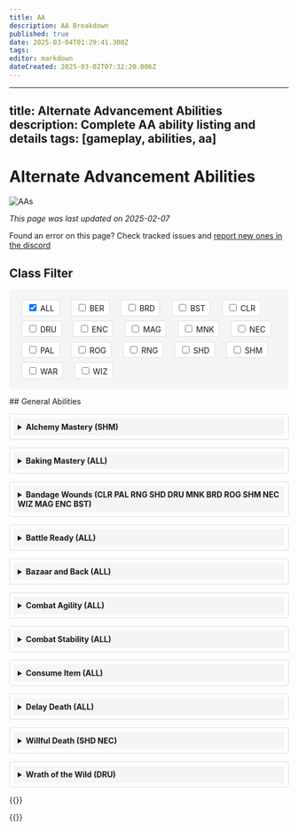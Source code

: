 ```yaml
---
title: AA
description: AA Breakdown
published: true
date: 2025-03-04T01:29:41.300Z
tags: 
editor: markdown
dateCreated: 2025-03-02T07:32:20.006Z
---
```


---
title: Alternate Advancement Abilities
description: Complete AA ability listing and details
tags: [gameplay, abilities, aa]
---

# Alternate Advancement Abilities

![AAs](/images/classes.webp)

*This page was last updated on 2025-02-07*

Found an error on this page? Check tracked issues and [report new ones in the discord](https://discord.com/channels/1204418766318862356/1307325765636980736/1307325765636980736)

## Class Filter

<div class="filter-container">
    <label><input type="checkbox" value="ALL" class="filter-checkbox" checked> ALL</label>
    <label><input type="checkbox" value="BER" class="filter-checkbox"> BER</label>
    <label><input type="checkbox" value="BRD" class="filter-checkbox"> BRD</label>
    <label><input type="checkbox" value="BST" class="filter-checkbox"> BST</label>
    <label><input type="checkbox" value="CLR" class="filter-checkbox"> CLR</label>
    <label><input type="checkbox" value="DRU" class="filter-checkbox"> DRU</label>
    <label><input type="checkbox" value="ENC" class="filter-checkbox"> ENC</label>
    <label><input type="checkbox" value="MAG" class="filter-checkbox"> MAG</label>
    <label><input type="checkbox" value="MNK" class="filter-checkbox"> MNK</label>
    <label><input type="checkbox" value="NEC" class="filter-checkbox"> NEC</label>
    <label><input type="checkbox" value="PAL" class="filter-checkbox"> PAL</label>
    <label><input type="checkbox" value="ROG" class="filter-checkbox"> ROG</label>
    <label><input type="checkbox" value="RNG" class="filter-checkbox"> RNG</label>
    <label><input type="checkbox" value="SHD" class="filter-checkbox"> SHD</label>
    <label><input type="checkbox" value="SHM" class="filter-checkbox"> SHM</label>
    <label><input type="checkbox" value="WAR" class="filter-checkbox"> WAR</label>
    <label><input type="checkbox" value="WIZ" class="filter-checkbox"> WIZ</label>
</div>

<div id="aa-abilities">
## General Abilities

<details class="details-item" data-tags="SHM">
<summary>Alchemy Mastery (SHM)</summary>

This ability reduces your chances of failing alchemy combinations by 10, 25, and 50 percent.

**Ability ID:** 49  
**Total Cost:** 18 AA points  
**Ranks:** 3

- Rank 1 (ID 150) - 3 AA points
  - Effect: Reduce alchemy fail chance by 10%
  - Ratio: 3.33
- Rank 2 (ID 151) - 6 AA points
  - Effect: Reduce alchemy fail chance by 25%
  - Ratio: 2.50
- Rank 3 (ID 152) - 9 AA points
  - Effect: Reduce alchemy fail chance by 50%
  - Ratio: 2.78
</details>

<details class="details-item" data-tags="ALL">
<summary>Baking Mastery (ALL)</summary>

This ability reduces the chance of failing baking combinations by 10, 25, and 50 percent.

**Ability ID:** 325  
**Total Cost:** 18 AA points  
**Ranks:** 3

- Rank 1 (ID 982) - 3 AA points
  - Effect: Reduce baking fail chance by 10%
  - Ratio: 3.33
- Rank 2 (ID 983) - 6 AA points
  - Effect: Reduce baking fail chance by 25%
  - Ratio: 2.50
- Rank 3 (ID 984) - 9 AA points
  - Effect: Reduce baking fail chance by 50%
  - Ratio: 2.78
</details>

<details class="details-item" data-tags="CLR PAL RNG SHD DRU MNK BRD ROG SHM NEC WIZ MAG ENC BST">
<summary>Bandage Wounds (CLR PAL RNG SHD DRU MNK BRD ROG SHM NEC WIZ MAG ENC BST)</summary>

Each rank in this ability increases the amount of healing provided by a single bandage.

**Ability ID:** 497  
**Total Cost:** 15 AA points  
**Ranks:** 5

- Rank 1 (ID 1420) - 3 AA points
  - Effect: Improved Bind Wound 20%
  - Ratio: 6.67
- Rank 2 (ID 1421) - 3 AA points
  - Effect: Improved Bind Wound 40%
  - Ratio: 6.67
- Rank 3 (ID 1422) - 3 AA points
  - Effect: Improved Bind Wound 60%
  - Ratio: 6.67
- Rank 4 (ID 1423) - 3 AA points
  - Effect: Improved Bind Wound 80%
  - Ratio: 6.67
- Rank 5 (ID 1424) - 3 AA points
  - Effect: Improved Bind Wound 100%
  - Ratio: 6.67
</details>

<details class="details-item" data-tags="ALL">
<summary>Battle Ready (ALL)</summary>

Battle Ready expands the bandolier by one additional save slot per rank.

**Ability ID:** 582  
**Total Cost:** 20 AA points  
**Ranks:** 4

- Rank 1 (ID 4699) - 5 AA points
  - Effect: Bandolier Slots +1
  - Ratio: 0.20
- Rank 2 (ID 6540) - 5 AA points
  - Effect: Bandolier Slots +2
  - Ratio: 0.20
- Rank 3 (ID 7500) - 5 AA points
  - Effect: Bandolier Slots +3
  - Ratio: 0.20
- Rank 4 (ID 10788) - 5 AA points
  - Effect: Bandolier Slots +4
  - Ratio: 0.20
</details>

<details class="details-item" data-tags="ALL">
<summary>Bazaar and Back (ALL)</summary>

Upon using this ability, you will be transported to the Bazaar. If you use this ability while already in Bazaar, it will take you back to where you were before entering.

**Ability ID:** 331  
**Total Cost:** 0 AA points  
**Ranks:** 1  
**Recast Time:** 120 seconds

- Rank 1 (ID 1000) - 0 AA points
  - Effect: Instant teleport to/from Bazaar
</details>

<details class="details-item" data-tags="ALL">
<summary>Combat Agility (ALL)</summary>

The first three ranks of this ability increase your melee damage avoidance by 2, 5 and 10 percent. Additional ranks further increase this effect.

**Ability ID:** 34  
**Total Cost:** 77 AA points  
**Ranks:** 18

- Rank 1 (ID 125) - 2 AA points
  - Effect: Avoid Melee Chance 2%
  - Ratio: 1.00
- Rank 2 (ID 126) - 4 AA points
  - Effect: Avoid Melee Chance 5%
  - Ratio: 0.75
- Rank 3 (ID 127) - 6 AA points
  - Effect: Avoid Melee Chance 10%
  - Ratio: 0.83
- Rank 4 (ID 449) - 3 AA points
  - Effect: Avoid Melee Chance 13%
  - Ratio: 1.00
- Rank 5 (ID 450) - 3 AA points
  - Effect: Avoid Melee Chance 16%
  - Ratio: 1.00
- Rank 6 (ID 451) - 3 AA points
  - Effect: Avoid Melee Chance 19%
  - Ratio: 1.00
- Rank 7 (ID 452) - 3 AA points
  - Effect: Avoid Melee Chance 22%
  - Ratio: 1.00
- Rank 8 (ID 453) - 3 AA points
  - Effect: Avoid Melee Chance 25%
  - Ratio: 1.00
- Rank 9 (ID 1061) - 5 AA points
  - Effect: Avoid Melee Chance 26%
  - Ratio: 0.20
- Rank 10 (ID 1062) - 5 AA points
  - Effect: Avoid Melee Chance 27%
  - Ratio: 0.20
- Rank 11 (ID 1063) - 5 AA points
  - Effect: Avoid Melee Chance 28%
  - Ratio: 0.20
- Rank 12 (ID 1064) - 5 AA points
  - Effect: Avoid Melee Chance 30%
  - Ratio: 0.40
- Rank 13 (ID 1065) - 5 AA points
  - Effect: Avoid Melee Chance 32%
  - Ratio: 0.40
- Rank 14 (ID 1394) - 5 AA points
  - Effect: Avoid Melee Chance 33%
  - Ratio: 0.20
- Rank 15 (ID 1395) - 5 AA points
  - Effect: Avoid Melee Chance 34%
  - Ratio: 0.20
- Rank 16 (ID 1396) - 5 AA points
  - Effect: Avoid Melee Chance 35%
  - Ratio: 0.20
- Rank 17 (ID 1397) - 5 AA points
  - Effect: Avoid Melee Chance 37%
  - Ratio: 0.40
- Rank 18 (ID 1398) - 5 AA points
  - Effect: Avoid Melee Chance 39%
  - Ratio: 0.40
</details>

<details class="details-item" data-tags="ALL">
<summary>Combat Stability (ALL)</summary>

The first three ranks of this ability increase melee damage mitigation by 2, 5, and 10 percent. Additional ranks further increase this effect.

**Ability ID:** 33  
**Total Cost:** 77 AA points  
**Ranks:** 18

- Rank 1 (ID 122) - 2 AA points
  - Effect: Combat Stability 2%
  - Ratio: 1.00
- Rank 2 (ID 123) - 4 AA points
  - Effect: Combat Stability 5%
  - Ratio: 0.75
- Rank 3 (ID 124) - 6 AA points
  - Effect: Combat Stability 10%
  - Ratio: 0.83
- Rank 4 (ID 454) - 3 AA points
  - Effect: Combat Stability 13%
  - Ratio: 1.00
- Rank 5 (ID 455) - 3 AA points
  - Effect: Combat Stability 16%
  - Ratio: 1.00
- Rank 6 (ID 456) - 3 AA points
  - Effect: Combat Stability 19%
  - Ratio: 1.00
- Rank 7 (ID 457) - 3 AA points
  - Effect: Combat Stability 22%
  - Ratio: 1.00
- Rank 8 (ID 458) - 3 AA points
  - Effect: Combat Stability 25%
  - Ratio: 1.00
- Rank 9 (ID 1066) - 5 AA points
  - Effect: Combat Stability 27%
  - Ratio: 0.40
- Rank 10 (ID 1067) - 5 AA points
  - Effect: Combat Stability 29%
  - Ratio: 0.40
- Rank 11 (ID 1068) - 5 AA points
  - Effect: Combat Stability 31%
  - Ratio: 0.40
- Rank 12 (ID 1069) - 5 AA points
  - Effect: Combat Stability 33%
  - Ratio: 0.40
- Rank 13 (ID 1070) - 5 AA points
  - Effect: Combat Stability 35%
  - Ratio: 0.40
- Rank 14 (ID 1399) - 5 AA points
  - Effect: Combat Stability 37%
  - Ratio: 0.40
- Rank 15 (ID 1400) - 5 AA points
  - Effect: Combat Stability 39%
  - Ratio: 0.40
- Rank 16 (ID 1401) - 5 AA points
  - Effect: Combat Stability 41%
  - Ratio: 0.40
- Rank 17 (ID 1402) - 5 AA points
  - Effect: Combat Stability 43%
  - Ratio: 0.40
- Rank 18 (ID 1403) - 5 AA points
  - Effect: Combat Stability 45%
  - Ratio: 0.40
</details>

<details class="details-item" data-tags="ALL">
<summary>Consume Item (ALL)</summary>

Focus your will upon the item held on your cursor. If it is the same item (base or enchanted versions) as what is currently equipped in your power source slot, you will receive a large portion of progress toward that item's next rank while destroying the item on your cursor.

**Ability ID:** 17785  
**Total Cost:** 0 AA points  
**Ranks:** 1  
**Recast Time:** 5 seconds

- Rank 1 (ID 17785) - 0 AA points
  - Effect: Instant Duration
</details>

<details class="details-item" data-tags="ALL">
<summary>Delay Death (ALL)</summary>

This ability increases how far below zero your hit points can fall before you die by 50 hit points per rank up to rank 30, and 100 hit points for ranks 31 and up. You will still fall unconscious when you reach zero hit points.

**Ability ID:** 335  
**Total Cost:** 65 AA points  
**Ranks:** 15

- Rank 1 (ID 1026) - 3 AA points
  - Effect: Delay Death 50 HP
  - Ratio: 16.67
- Rank 2 (ID 1027) - 3 AA points
  - Effect: Delay Death 100 HP
  - Ratio: 16.67
- Rank 3 (ID 1028) - 3 AA points
  - Effect: Delay Death 150 HP
  - Ratio: 16.67
- Rank 4 (ID 1029) - 3 AA points
  - Effect: Delay Death 200 HP
  - Ratio: 16.67
- Rank 5 (ID 1030) - 3 AA points
  - Effect: Delay Death 250 HP
  - Ratio: 16.67
- Rank 6 (ID 1389) - 5 AA points
  - Effect: Delay Death 300 HP
  - Ratio: 10.00
- Rank 7 (ID 1390) - 5 AA points
  - Effect: Delay Death 350 HP
  - Ratio: 10.00
- Rank 8 (ID 1391) - 5 AA points
  - Effect: Delay Death 400 HP
  - Ratio: 10.00
- Rank 9 (ID 1392) - 5 AA points
  - Effect: Delay Death 450 HP
  - Ratio: 10.00
- Rank 10 (ID 1393) - 5 AA points
  - Effect: Delay Death 500 HP
  - Ratio: 10.00
- Rank 11 (ID 4683) - 5 AA points
  - Effect: Delay Death 550 HP
  - Ratio: 10.00
- Rank 12 (ID 4684) - 5 AA points
  - Effect: Delay Death 600 HP
  - Ratio: 10.00
- Rank 13 (ID 4685) - 5 AA points
  - Effect: Delay Death 650 HP
  - Ratio: 10.00
- Rank 14 (ID 4686) - 5 AA points
  - Effect: Delay Death 700 HP
  - Ratio: 10.00
- Rank 15 (ID 4687) - 5 AA points
  - Effect: Delay Death 750 HP
  - Ratio: 10.00
</details>

<details class="details-item" data-tags="SHD NEC">
<summary>Willful Death (SHD NEC)</summary>

Each rank in this ability increases the chance that your feigned deaths will not be revealed by spells that successfully land on you.

**Ability ID:** 532  
**Total Cost:** 50 AA points  
**Ranks:** 10

- Rank 1 (ID 1528) - 5 AA points
  - Effect: FeignedCastOnChance 30%
  - Ratio: 6.00
- Rank 2 (ID 1529) - 5 AA points
  - Effect: FeignedCastOnChance 35%
  - Ratio: 1.00
- Rank 3 (ID 1530) - 5 AA points
  - Effect: FeignedCastOnChance 40%
  - Ratio: 1.00
- Rank 4 (ID 1531) - 5 AA points
  - Effect: FeignedCastOnChance 45%
  - Ratio: 1.00
- Rank 5 (ID 1532) - 5 AA points
  - Effect: FeignedCastOnChance 50%
  - Ratio: 1.00
- Rank 6 (ID 4819) - 5 AA points
  - Effect: FeignedCastOnChance 52%
  - Ratio: 0.40
- Rank 7 (ID 4820) - 5 AA points
  - Effect: FeignedCastOnChance 54%
  - Ratio: 0.40
- Rank 8 (ID 4821) - 5 AA points
  - Effect: FeignedCastOnChance 56%
  - Ratio: 0.40
- Rank 9 (ID 4822) - 5 AA points
  - Effect: FeignedCastOnChance 58%
  - Ratio: 0.40
- Rank 10 (ID 4823) - 5 AA points
  - Effect: FeignedCastOnChance 60%
  - Ratio: 0.40
</details>

<details class="details-item" data-tags="DRU">
<summary>Wrath of the Wild (DRU)</summary>

Developed by the denizens of Tranquility as a deterrent to potential attackers, this ability will shield you with a single-hit, large damage barrier of thorns. Additional ranks of this ability increase the amount of damage that is inflicted.

**Ability ID:** 170  
**Total Cost:** 9 AA points  
**Ranks:** 3  
**Recast Time:** 240 seconds

- Rank 1 (ID 510) - 3 AA points
  - Duration: 2160s
  - Effect: DefensiveProc base 11234 limit 100
  - Effect: DamageShield base -350 max 350
- Rank 2 (ID 511) - 3 AA points
  - Duration: 2160s
  - Effect: DefensiveProc base 11234 limit 150
  - Effect: DamageShield base -500 max 500
- Rank 3 (ID 512) - 3 AA points
  - Duration: 2160s
  - Effect: DefensiveProc base 11234 limit 100
  - Effect: DamageShield base -650 max 650
</details>

</div>

<style>
.filter-container {
    margin: 1em 0;
    padding: 1em;
    background: #f5f5f5;
    border-radius: 4px;
}

.filter-container label {
    display: inline-block;
    margin: 0.3em 0.6em;
    padding: 0.3em 0.6em;
    background: #fff;
    border: 1px solid #ddd;
    border-radius: 3px;
    cursor: pointer;
}

.filter-container label:hover {
    background: #e9e9e9;
}

.details-item {
    margin: 1em 0;
    padding: 0.5em;
    border: 1px solid #ddd;
    border-radius: 4px;
}

.details-item summary {
    font-weight: bold;
    cursor: pointer;
    padding: 0.5em;
    background: #f5f5f5;
    border-radius: 3px;
}

.details-item summary:hover {
    background: #e9e9e9;
}

.details-item > div {
    padding: 1em;
}
</style>

{{<rawhtml>}}
<script src="aa.js"></script>
{{</rawhtml>}} 